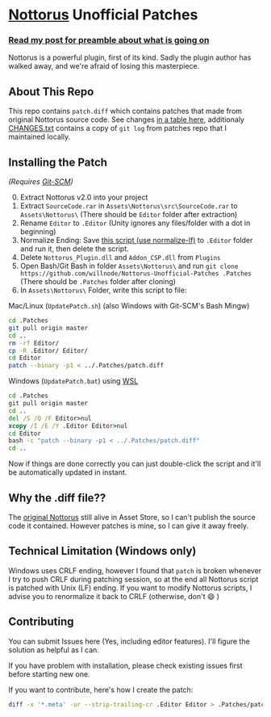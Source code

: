 # [Nottorus](http://u3d.as/qVo) Unofficial Patches

### [Read my post for preamble about what is going on](https://blog.wellosoft.net/en/nottorus-after-2-years.html)

Nottorus is a powerful plugin, first of its kind. Sadly the plugin author has walked away, and we're afraid of losing this masterpiece.

## About This Repo

This repo contains `patch.diff` which contains patches that made from original Nottorus source code.
See changes [in a table here](https://blog.wellosoft.net/en/nottorus-after-2-years.html#edit-post-mortem), additionaly [CHANGES.txt](CHANGES.txt) contains a copy of 	`git log` from patches repo that I maintained locally.

## Installing the Patch

*(Requires [Git-SCM](https://git-scm.com/))*

0. Extract Nottorus v2.0 into your project
1. Extract `SourceCode.rar` in `Assets\Nottorus\src\SourceCode.rar` to `Assets\Nottorus\` (There should be `Editor` folder after extraction)
2. Rename `Editor` to `.Editor` (Unity ignores any files/folder with a dot in beginning)
3. Normalize Ending: Save [this script (use normalize-lf)](https://gist.github.com/willnode/a6e76fcb9ac5d150df4a356b818a0ffe) to `.Editor` folder and run it, then delete the script.
3. Delete `Nottorus_Plugin.dll` and `Addon_CSP.dll` from `Plugins`
4. Open Bash/Git Bash in folder `Assets\Nottorus\` and run `git clone https://github.com/willnode/Nottorus-Unofficial-Patches .Patches` (There should be `.Patches` folder after cloning)
5. In `Assets\Nottorus\` Folder, write this script to file:

Mac/Linux (`UpdatePatch.sh`) (also Windows with Git-SCM's Bash Mingw)

```sh
cd .Patches
git pull origin master
cd ..
rm -rf Editor/
cp -R .Editor/ Editor/
cd Editor
patch --binary -p1 < ../.Patches/patch.diff
```

Windows (`UpdatePatch.bat`) using [WSL](https://docs.microsoft.com/en-us/windows/wsl/install-win10)

```bat
cd .Patches
git pull origin master
cd ..
del /S /Q /F Editor>nul
xcopy /I /E /Y .Editor Editor>nul
cd Editor
bash -c "patch --binary -p1 < ../.Patches/patch.diff"
cd ..
```

Now if things are done correctly you can just double-click the script and it'll be automatically updated in instant.

## Why the .diff file??

The [original Nottorus](http://u3d.as/qVo) still alive in Asset Store, so I can't publish the source code it contained. However patches is mine, so I can give it away freely.

## Technical Limitation (Windows only)

Windows uses CRLF ending, however I found that `patch` is broken whenever I try to push CRLF during patching session, so at the end all Nottorus script is patched with Unix (LF) ending. If you want to modify Nottorus scripts, I advise you to renormalize it back to CRLF (otherwise, don't :smile: )

## Contributing

You can submit Issues here (Yes, including editor features). I'll figure the solution as helpful as I can.

If you have problem with installation, please check existing issues first before starting new one.

If you want to contribute, here's how I create the patch:

```sh
diff -x '*.meta' -ur --strip-trailing-cr .Editor Editor > .Patches/patch.diff
```

<!--

## Donation

[Link Here](https://paypal.me/WelloSoft)

I'm just one of many Nottorus Customer and I don't have any kind of relation with Nottorus author. I can't give 100% support but your donation can be a signal of how much importance of continuing Nottorus Development, so thank you.

-->
